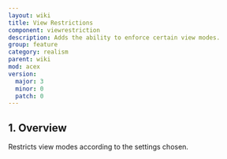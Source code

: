 ```yaml
---
layout: wiki
title: View Restrictions
component: viewrestriction
description: Adds the ability to enforce certain view modes.
group: feature
category: realism
parent: wiki
mod: acex
version:
  major: 3
  minor: 0
  patch: 0
---
```


## 1. Overview
Restricts view modes according to the settings chosen.
